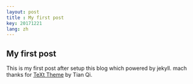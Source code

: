 ```yaml
---
layout: post
title : My first post
key: 20171221
lang: zh
---
```


## My first post

This is my first post after setup this blog which powered by jekyll.
mach thanks for [TeXt Theme](https://github.com/kitian616/jekyll-TeXt-theme) by Tian Qi.

<!--more-->
